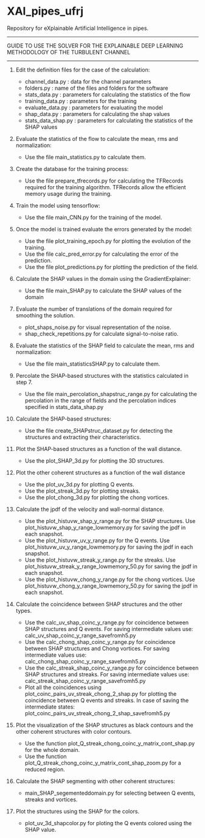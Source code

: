 # XAI_pipes_ufrj
Repository for eXplainable Artificial Intelligence in pipes.
_____________________________________________________________________________
GUIDE TO USE THE SOLVER FOR THE EXPLAINABLE DEEP LEARNING METHODOLOGY OF THE TURBULENT CHANNEL                                                       
____________________________________________________________________________

1.  Edit the definition files for the case of the calculation:
	- channel_data.py    : data for the channel parameters
	- folders.py         : name of the files and folders for the software
	- stats_data.py      : parameters for calculating the statistics of the 
	                       flow
	- training_data.py   : parameters for the training
	- evaluate_data.py   : parameters for evaluating the model
	- shap_data.py       : parameters for calculating the shap values
	- stats_data_shap.py : parameters for calculating the statistics of the
	                       SHAP values
	
2.  Evaluate the statistics of the flow to calculate the mean, rms and 
    normalization:
	- Use the file main_statistics.py to calculate them.
	
3.  Create the database for the training process:
	- Use the file prepare_tfrecords.py for calculating the TFRecords
	  required for the training algorithm. TFRecords allow the efficient
	  memory usage during the training.

4.  Train the model using tensorflow:
	- Use the file main_CNN.py for the training of the model.
	
5.  Once the model is trained evaluate the errors generated by the model:
    - Use the file plot_training_epoch.py for plotting the evolution of 
	  the training.
	- Use the file calc_pred_error.py for calculating the error of the
	  prediction.
	- Use the file plot_predictions.py for plotting the prediction of the 
	  field.
	  
6.  Calculate the SHAP values in the domain using the GradientExplainer:
	- Use the file main_SHAP.py to calculate the SHAP values of the domain
	
7.  Evaluate the number of translations of the domain required for smoothing
    the solution.
	- plot_shaps_noise.py for visual representation of the noise.
	- shap_check_repetitions.py for calculate signal-to-noise ratio.
	
8.  Evaluate the statistics of the SHAP field to calculate the mean, rms and 
    normalization:
	- Use the file main_statisticsSHAP.py to calculate them.
	
9.  Percolate the SHAP-based structures with the statistics calculated in 
    step 7.
    - Use the file main_percolation_shapstruc_range.py for calculating the 
	  percolation in the range of fields and the percolation indices specified
	  in stats_data_shap.py

10. Calculate the SHAP-based structures:
	- Use the file create_SHAPstruc_dataset.py for detecting the structures
	  and extracting their characteristics.

11. Plot the SHAP-based structures as a function of the wall distance.
	- Use the plot_SHAP_3d.py for plotting the 3D structures.
	
12. Plot the other coherent structures as a function of the wall distance
	- Use the plot_uv_3d.py for plotting Q events.
	- Use the plot_streak_3d.py for plotting streaks.
	- Use the plot_chong_3d.py for plotting the chong vortices.
	
13. Calculate the jpdf of the velocity and wall-normal distance.
	- Use the plot_histuvw_shap_y_range.py for the SHAP structures. Use 
	  plot_histuvw_shap_y_range_lowmemory.py for saving the jpdf in each
	  snapshot.
	- Use the plot_histuvw_uv_y_range.py for the Q events. Use 
	  plot_histuvw_uv_y_range_lowmemory.py for saving the jpdf in each
	  snapshot.
	- Use the plot_histuvw_streak_y_range.py for the streaks.  Use 
	  plot_histuvw_streak_y_range_lowmemory_50.py for saving the jpdf in each
	  snapshot.
	- Use the plot_histuvw_chong_y_range.py for the chong vortices. Use 
	  plot_histuvw_chong_y_range_lowmemory_50.py for saving the jpdf in each
	  snapshot.
	
14. Calculate the coincidence between SHAP structures and the other types.
	- Use the calc_uv_shap_coinc_y_range.py for coincidence between SHAP 
	  structures and Q events. For saving intermediate values use:
	  calc_uv_shap_coinc_y_range_savefromh5.py
	- Use the calc_chong_shap_coinc_y_range.py for coincidence between SHAP 
	  structures and Chong vortices. For saving intermediate values use:
	  calc_chong_shap_coinc_y_range_savefromh5.py
	- Use the calc_streak_shap_coinc_y_range.py for coincidence between SHAP 
	  structures and streaks. For saving intermediate values use:
	  calc_streak_shap_coinc_y_range_savefromh5.py
	- Plot all the coincidences using plot_coinc_pairs_uv_streak_chong_2_shap.py for
	  plotting the coincidence between Q events and streaks. In case of saving 
	  the intermediate states: plot_coinc_pairs_uv_streak_chong_2_shap_savefromh5.py
	  
15. Plot the visualization of the SHAP structures as black contours and the other
	coherent structures with color contours.
	- Use the function plot_Q_streak_chong_coinc_y_matrix_cont_shap.py for the whole
      domain.
	- Use the function plot_Q_streak_chong_coinc_y_matrix_cont_shap_zoom.py for a 
	  reduced region.
	  
16. Calculate the SHAP segmenting with other coherent structures:
    - main_SHAP_segementeddomain.py for selecting between Q events, streaks and 
	  vortices.
	  
17. Plot the structures using the SHAP for the colors.
    - plot_uv_3d_shapcolor.py for ploting the Q events colored using the SHAP value.
